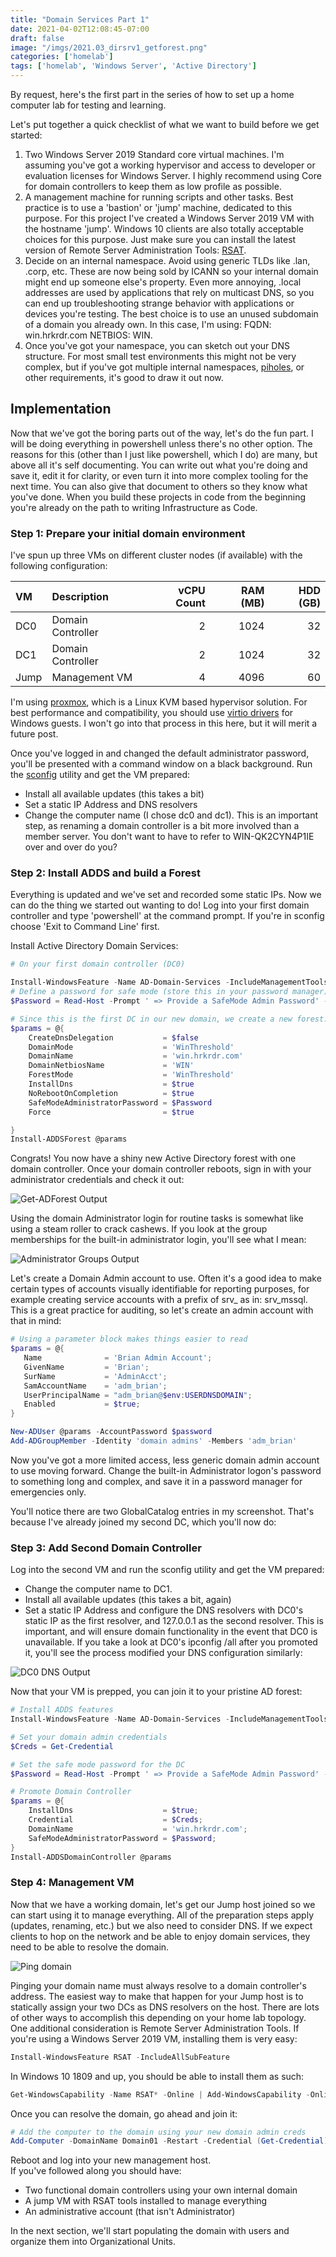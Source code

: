 ```yaml
---
title: "Domain Services Part 1"
date: 2021-04-02T12:08:45-07:00
draft: false
image: "/imgs/2021.03_dirsrv1_getforest.png"
categories: ['homelab']
tags: ['homelab', 'Windows Server', 'Active Directory']
---
```


By request, here's the first part in the series of how to set up a home computer lab for testing and learning.   

Let's put together a quick checklist of what we want to build before we get started:  

1. Two Windows Server 2019 Standard core virtual machines. I'm assuming you've got a working hypervisor and access to developer or evaluation licenses for Windows Server. I highly recommend using Core for domain controllers to keep them as low profile as possible.  
2. A management machine for running scripts and other tasks. Best practice is to use a 'bastion' or 'jump' machine, dedicated to this purpose. For this project I've created a Windows Server 2019 VM with the hostname 'jump'. Windows 10 clients are also totally acceptable choices for this purpose. Just make sure you can install the latest version of Remote Server Administration Tools: [RSAT](https://docs.microsoft.com/en-us/troubleshoot/windows-server/system-management-components/remote-server-administration-tools).  
3. Decide on an internal namespace. Avoid using generic TLDs like .lan, .corp, etc. These are now being sold by ICANN so your internal domain might end up someone else's property. Even more annoying, .local addresses are used by applications that rely on multicast DNS, so you can end up troubleshooting strange behavior with applications or devices you're testing. The best choice is to use an unused subdomain of a domain you already own. In this case, I'm using: FQDN: win.hrkrdr.com NETBIOS: WIN.  
4. Once you've got your namespace, you can sketch out your DNS structure. For most small test environments this might not be very complex, but if you've got multiple internal namespaces, [piholes](https://pi-hole.net/), or other requirements, it's good to draw it out now.  

## Implementation
Now that we've got the boring parts out of the way, let's do the fun part. I will be doing everything in powershell unless there's no other option. The reasons for this (other than I just like powershell, which I do) are many, but above all it's self documenting. You can write out what you're doing and save it, edit it for clarity, or even turn it into more complex tooling for  the next time. You can also give that document to others so they know what you've done. When you build these projects in code from the beginning you're already on the path to writing Infrastructure as Code.  

### Step 1: Prepare your initial domain environment 
I've spun up three VMs on different cluster nodes (if available) with the following configuration:  

| VM | Description          | vCPU Count | RAM (MB) | HDD (GB) |
|:----|:--------------------|-----------:|---------:|---------:|
| DC0 | Domain Controller   |          2 |     1024 |       32 |
| DC1 | Domain Controller   |          2 |     1024 |       32 |
| Jump | Management VM      |          4 |     4096 |       60 |

I'm using [proxmox](https://www.proxmox.com/en/), which is a Linux KVM based hypervisor solution. For best performance and compatibility, you should use [virtio drivers](https://pve.proxmox.com/wiki/Windows_VirtIO_Drivers) for Windows guests. I won't go into that  process in this here, but it will merit a future post.  

Once you've logged in and changed the default administrator password, you'll be presented with a command window on a black background. Run the [sconfig](https://social.technet.microsoft.com/wiki/contents/articles/52672.windows-server-sconfig-exe.aspx) utility and get the VM prepared:  

- Install all available updates (this takes a bit)  
- Set a static IP Address and DNS resolvers  
- Change the computer name (I chose dc0 and dc1). This is an important step, as renaming a domain controller is a bit more involved than a member server. You don't want to have to refer to WIN-QK2CYN4P1IE over and over do you?  

### Step 2: Install ADDS and build a Forest
Everything is updated and we've set and recorded some static IPs. Now we can do the thing we started out wanting to do! Log into your first domain controller and type 'powershell' at the command prompt. If you're in sconfig choose 'Exit to Command Line' first.  

Install Active Directory Domain Services:  

```powershell
# On your first domain controller (DC0)

Install-WindowsFeature -Name AD-Domain-Services -IncludeManagementTools
# Define a password for safe mode (store this in your password manager)
$Password = Read-Host -Prompt ' => Provide a SafeMode Admin Password' -AsSecureString

# Since this is the first DC in our new domain, we create a new forest:
$params = @{
    CreateDnsDelegation           = $false
    DomainMode                    = 'WinThreshold'
    DomainName                    = 'win.hrkrdr.com'
    DomainNetbiosName             = 'WIN'
    ForestMode                    = 'WinThreshold'
    InstallDns                    = $true
    NoRebootOnCompletion          = $true
    SafeModeAdministratorPassword = $Password
    Force                         = $true    

}    
Install-ADDSForest @params
``` 

Congrats! You now have a shiny new Active Directory forest with one domain controller. Once your domain controller reboots, sign in with your administrator credentials and check it out:  

![Get-ADForest Output](/imgs/2021.03_dirsrv1_getforest.png) 

Using the domain Administrator login for routine tasks is somewhat like using a steam roller to crack cashews. If you look at the group memberships for the built-in administrator login, you'll see what I mean:  

![Administrator Groups Output](/imgs/2021.03_dirsrv1_admingrps.png) 

Let's create a Domain Admin account to use. Often it's a good idea to make certain types of accounts visually identifiable for reporting purposes, for example creating service accounts with a prefix of srv_ as in: srv_mssql. This is a great practice for auditing, so let's create an admin account with that in mind:  

```powershell
# Using a parameter block makes things easier to read
$params = @{
   Name              = 'Brian Admin Account';
   GivenName         = 'Brian';
   SurName           = 'AdminAcct';
   SamAccountName    = 'adm_brian';
   UserPrincipalName = "adm_brian@$env:USERDNSDOMAIN";
   Enabled           = $true;
}

New-ADUser @params -AccountPassword $password
Add-ADGroupMember -Identity 'domain admins' -Members 'adm_brian'
```

Now you've got a more limited access, less generic domain admin account to use moving forward. Change the built-in Administrator logon's password to something long and complex, and save it in a password manager for emergencies only.  

You'll notice there are two GlobalCatalog entries in my screenshot. That's because I've already joined my second DC, which you'll now do: 

### Step 3: Add Second Domain Controller
Log into the second VM and run the sconfig utility and get the VM prepared: 
- Change the computer name to DC1.
- Install all available updates (this takes a bit, again)
- Set a static IP Address and configure the DNS resolvers with DC0's static IP as the first resolver, and 127.0.0.1 as the second resolver. This is important, and will ensure domain functionality in the event that DC0 is unavailable. If you take a look at DC0's ipconfig /all after you promoted it, you'll see the process modified your DNS configuration similarly:  

![DC0 DNS Output](/imgs/2021.03_dirsrv1_dc0dns.png)

Now that your VM is prepped, you can join it to your pristine AD forest:  

```powershell
# Install ADDS features
Install-WindowsFeature -Name AD-Domain-Services -IncludeManagementTools

# Set your domain admin credentials
$Creds = Get-Credential

# Set the safe mode password for the DC
$Password = Read-Host -Prompt ' => Provide a SafeMode Admin Password' -AsSecureString 

# Promote Domain Controller
$params = @{
	InstallDns                    = $true;
    Credential                    = $Creds;
    DomainName                    = 'win.hrkrdr.com';
    SafeModeAdministratorPassword = $Password;
}
Install-ADDSDomainController @params
```

### Step 4: Management VM
Now that we have a working domain, let's get our Jump host joined so we can start using it to manage everything. All of the preparation steps apply (updates, renaming, etc.) but we also need to consider DNS. If we expect clients to hop on the network and be able to enjoy domain services, they need to be able to resolve the domain.  

![Ping domain](/imgs/2021.03_dirsrv1_pingdomain.png) 

Pinging your domain name must always resolve to a domain controller's address. The easiest way to make that happen for your Jump host is to statically assign your two DCs as DNS resolvers on the host. There are lots of other ways to accomplish this depending on your home lab topology. 
One additional consideration is Remote Server Administration Tools. If you're using a Windows Server 2019 VM, installing them is very easy:  

```powershell
Install-WindowsFeature RSAT -IncludeAllSubFeature
```
In Windows 10 1809 and up, you should be able to install them as such: 

```powershell
Get-WindowsCapability -Name RSAT* -Online | Add-WindowsCapability -Online
```

Once you can resolve the domain, go ahead and join it:  

```powershell
# Add the computer to the domain using your new domain admin creds
Add-Computer -DomainName Domain01 -Restart -Credential (Get-Credential)
```

Reboot and log into your new management host.  
If you've followed along you should have:  
- Two functional domain controllers using your own internal domain
- A jump VM with RSAT tools installed to manage everything
- An administrative account (that isn't Administrator)  

In the next section, we'll start populating the domain with users and organize them into Organizational Units.
